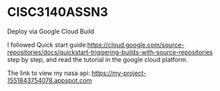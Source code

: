 # CISC3140ASSN3

Deploy via Google Cloud Build 

I followed Quick start guide:https://cloud.google.com/source-repositories/docs/quickstart-triggering-builds-with-source-repositories
step by step, and read the tutorial in the google cloud platform.

The link to view my nasa api: https://my-project-1551843754078.appspot.com
